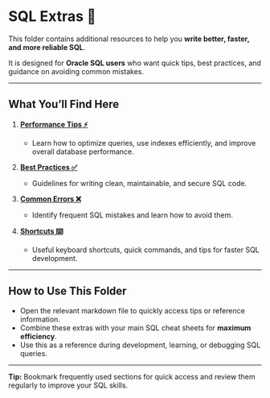 # SQL Extras 📌

This folder contains additional resources to help you **write better, faster, and more reliable SQL**.  

It is designed for **Oracle SQL users** who want quick tips, best practices, and guidance on avoiding common mistakes.

---

## What You’ll Find Here

1. **[Performance Tips ⚡](performance-tips.md)**  
    * Learn how to optimize queries, use indexes efficiently, and improve overall database performance.

2. **[Best Practices ✅](best-practices.md)**  
    * Guidelines for writing clean, maintainable, and secure SQL code.

3. **[Common Errors ❌](common-errors.md)**  
    * Identify frequent SQL mistakes and learn how to avoid them.

4. **[Shortcuts ⌨️](shortcuts.md)**  
    * Useful keyboard shortcuts, quick commands, and tips for faster SQL development.

---

## How to Use This Folder

- Open the relevant markdown file to quickly access tips or reference information.  
- Combine these extras with your main SQL cheat sheets for **maximum efficiency**.  
- Use this as a reference during development, learning, or debugging SQL queries.

---

**Tip:** Bookmark frequently used sections for quick access and review them regularly to improve your SQL skills.